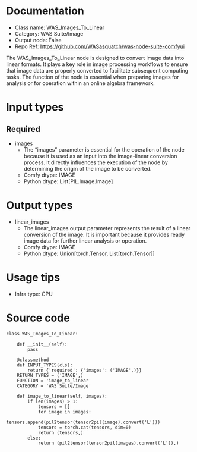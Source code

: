 # Documentation
- Class name: WAS_Images_To_Linear
- Category: WAS Suite/Image
- Output node: False
- Repo Ref: https://github.com/WASasquatch/was-node-suite-comfyui

The WAS_Images_To_Linear node is designed to convert image data into linear formats. It plays a key role in image processing workflows to ensure that image data are properly converted to facilitate subsequent computing tasks. The function of the node is essential when preparing images for analysis or for operation within an online algebra framework.

# Input types
## Required
- images
    - The “images” parameter is essential for the operation of the node because it is used as an input into the image-linear conversion process. It directly influences the execution of the node by determining the origin of the image to be converted.
    - Comfy dtype: IMAGE
    - Python dtype: List[PIL.Image.Image]

# Output types
- linear_images
    - The linear_images output parameter represents the result of a linear conversion of the image. It is important because it provides ready image data for further linear analysis or operation.
    - Comfy dtype: IMAGE
    - Python dtype: Union[torch.Tensor, List[torch.Tensor]]

# Usage tips
- Infra type: CPU

# Source code
```
class WAS_Images_To_Linear:

    def __init__(self):
        pass

    @classmethod
    def INPUT_TYPES(cls):
        return {'required': {'images': ('IMAGE',)}}
    RETURN_TYPES = ('IMAGE',)
    FUNCTION = 'image_to_linear'
    CATEGORY = 'WAS Suite/Image'

    def image_to_linear(self, images):
        if len(images) > 1:
            tensors = []
            for image in images:
                tensors.append(pil2tensor(tensor2pil(image).convert('L')))
            tensors = torch.cat(tensors, dim=0)
            return (tensors,)
        else:
            return (pil2tensor(tensor2pil(images).convert('L')),)
```